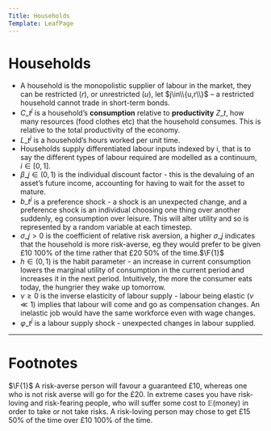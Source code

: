 ```yaml
---
Title: Households
Template: LeafPage
---
```


# Households
$\newcommand{\F}[1]{$^{\text{F}#1}}$
* A household is the monopolistic supplier of labour in the market, they can be restricted ($r$), or unrestricted ($u$), let $j\in\\{u,r\\}$ – a restricted household cannot trade in short-term bonds.
* $C\_t^j$ is a household’s **consumption** relative to **productivity** $Z\_t$, how many resources (food clothes etc) that the household consumes. This is relative to the total productivity of the economy.
* $L\_t^j$ is a household’s hours worked per unit time.
* Households supply differentiated labour inputs indexed by i, that is to say the different types of labour required are modelled as a continuum, $i\in[0,1]$.
* $\beta\_j\in(0,1)$ is the individual discount factor - this is the devaluing of an asset’s future income, accounting for having to wait for the asset to mature.
* $b\_t^j$ is a preference shock - a shock is an unexpected change, and a preference shock is an individual choosing one thing over another suddenly, eg consumption over leisure. This will alter utility and so is represented by a random variable at each timestep.
* $\sigma\_j>0$ is the coefficient of relative risk aversion, a higher $\sigma\_j$ indicates that the household is more risk-averse, eg they would prefer to be given £10 100% of the time rather that £20 50% of the time.$\F{1}$
* $h\in(0,1)$ is the habit parameter - an increase in current consumption lowers the marginal utility of consumption in the current period and increases it in the next period. Intuitively, the more the consumer eats today, the hungrier they wake up tomorrow.
* $\nu\geq0$ is the inverse elasticity of labour supply - labour being elastic ($\nu\ll1$) implies that labour will come and go as compensation changes. An inelastic job would have the same workforce even with wage changes.
* $\varphi\_t^j$ is a labour supply shock - unexpected changes in labour supplied.

---

# Footnotes

$\F{1}$ A risk-averse person will favour a guaranteed £10, whereas one who is not risk averse will go for the £20. In extreme cases you have risk-loving and risk-fearing people, who will suffer some cost to $\mathbb{E}$(money) in order to take or not take risks. A risk-loving person may chose to get £15 50% of the time over £10 100% of the time.
